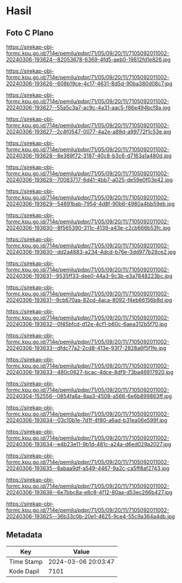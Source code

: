 # Hasil

## Foto C Plano

https://sirekap-obj-formc.kpu.go.id/714e/pemilu/pdpr/71/05/09/20/11/7105092011002-20240306-193624--82053678-6369-4fd5-aeb0-19812fd1e826.jpg

https://sirekap-obj-formc.kpu.go.id/714e/pemilu/pdpr/71/05/09/20/11/7105092011002-20240306-193626--608b19ce-4c17-4631-8d5d-90ba380d08c7.jpg

https://sirekap-obj-formc.kpu.go.id/714e/pemilu/pdpr/71/05/09/20/11/7105092011002-20240306-193627--55a5c3a7-ac9c-4a31-aac5-f86e494bcf8a.jpg

https://sirekap-obj-formc.kpu.go.id/714e/pemilu/pdpr/71/05/09/20/11/7105092011002-20240306-193627--2c4f0547-0077-4a2e-a89d-a99772f1c53e.jpg

https://sirekap-obj-formc.kpu.go.id/714e/pemilu/pdpr/71/05/09/20/11/7105092011002-20240306-193628--8e369f72-3187-40c8-b3c6-d7163a1a480d.jpg

https://sirekap-obj-formc.kpu.go.id/714e/pemilu/pdpr/71/05/09/20/11/7105092011002-20240306-193628--70083717-6d41-4bb7-a025-de59e0f03e42.jpg

https://sirekap-obj-formc.kpu.go.id/714e/pemilu/pdpr/71/05/09/20/11/7105092011002-20240306-193629--54891bab-7954-4d8f-90b6-4980a4bb59eb.jpg

https://sirekap-obj-formc.kpu.go.id/714e/pemilu/pdpr/71/05/09/20/11/7105092011002-20240306-193630--8f565390-311c-4139-a43e-c2cb666b53fc.jpg

https://sirekap-obj-formc.kpu.go.id/714e/pemilu/pdpr/71/05/09/20/11/7105092011002-20240306-193630--dd2a4883-a234-4dcd-b76e-3dd977b28ce2.jpg

https://sirekap-obj-formc.kpu.go.id/714e/pemilu/pdpr/71/05/09/20/11/7105092011002-20240306-193631--9535ff33-dee0-44a3-9c3b-e3a7848223bc.jpg

https://sirekap-obj-formc.kpu.go.id/714e/pemilu/pdpr/71/05/09/20/11/7105092011002-20240306-193631--9cb670aa-82cd-4aca-8092-f4eb66156b8d.jpg

https://sirekap-obj-formc.kpu.go.id/714e/pemilu/pdpr/71/05/09/20/11/7105092011002-20240306-193632--0f45bfcd-d12e-4cf1-b60c-6aea312b5f70.jpg

https://sirekap-obj-formc.kpu.go.id/714e/pemilu/pdpr/71/05/09/20/11/7105092011002-20240306-193633--dfdc77a2-2cd8-413e-93f7-2828a6f5f1fe.jpg

https://sirekap-obj-formc.kpu.go.id/714e/pemilu/pdpr/71/05/09/20/11/7105092011002-20240306-193633--480c0627-bcac-4dce-8df9-73ba46917920.jpg

https://sirekap-obj-formc.kpu.go.id/714e/pemilu/pdpr/71/05/09/20/11/7105092011002-20240304-152556--0854fa6a-8aa3-4508-a566-6e6b899863ff.jpg

https://sirekap-obj-formc.kpu.go.id/714e/pemilu/pdpr/71/05/09/20/11/7105092011002-20240306-193634--03c10b1e-7d1f-4f80-a6ad-b31ea06e599f.jpg

https://sirekap-obj-formc.kpu.go.id/714e/pemilu/pdpr/71/05/09/20/11/7105092011002-20240306-193634--e4b23e11-9b1d-481c-a24a-d6ed029a2027.jpg

https://sirekap-obj-formc.kpu.go.id/714e/pemilu/pdpr/71/05/09/20/11/7105092011002-20240306-193635--8abaa9df-a549-4467-9a2c-ca5ff8af2743.jpg

https://sirekap-obj-formc.kpu.go.id/714e/pemilu/pdpr/71/05/09/20/11/7105092011002-20240306-193636--6e7bbc8a-e8c8-4f12-80aa-d53ec266b427.jpg

https://sirekap-obj-formc.kpu.go.id/714e/pemilu/pdpr/71/05/09/20/11/7105092011002-20240306-193625--36b33c0b-20e1-4625-9ce4-55c9a364a4db.jpg


## Metadata

| Key        | Value               |
| ---------- | ------------------- |
| Time Stamp | 2024-03-06 20:03:47 |
| Kode Dapil | 7101                |



